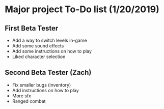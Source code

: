 # Major project To-Do list (1/20/2019)

## First Beta Tester
- Add a way to switch levels in-game
- Add some sound effects 
- Add some instructions on how to play 
- Liked character selection

## Second Beta Tester (Zach) 
- Fix smaller bugs (inventory)
- Add instructions on how to play
- More sfx
- Ranged combat